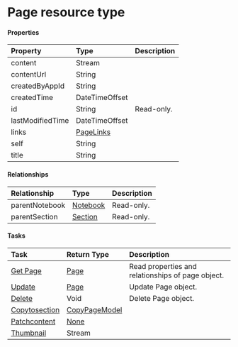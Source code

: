 # Page resource type



#### Properties
| Property	   | Type	|Description|
|:---------------|:--------|:----------|
|content|Stream||
|contentUrl|String||
|createdByAppId|String||
|createdTime|DateTimeOffset||
|id|String| Read-only.|
|lastModifiedTime|DateTimeOffset||
|links|[PageLinks](pagelinks.md)||
|self|String||
|title|String||

#### Relationships
| Relationship | Type	|Description|
|:---------------|:--------|:----------|
|parentNotebook|[Notebook](notebook.md)| Read-only.|
|parentSection|[Section](section.md)| Read-only.|

#### Tasks

| Task		   | Return Type	|Description|
|:---------------|:--------|:----------|
|[Get Page](../api/page_get.md) | [Page](page.md) |Read properties and relationships of page object.|
|[Update](../api/page_update.md) | [Page](page.md)	|Update Page object. |
|[Delete](../api/page_delete.md) | Void	|Delete Page object. |
|[Copytosection](../api/page_copytosection.md)|[CopyPageModel](copypagemodel.md)||
|[Patchcontent](../api/page_patchcontent.md)|[None](none.md)||
|[Thumbnail](../api/page_thumbnail.md)|Stream||
